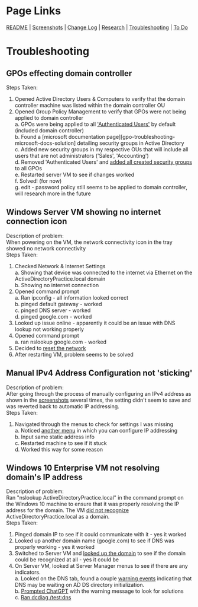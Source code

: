 # Page Links

[README](../README.md) | [Screenshots](./screenshots.md) | [Change Log](./change-log.md) | [Research](./research.md) | [Troubleshooting](./troubleshooting.md) | [To Do](./to-do.md)

# Troubleshooting

## GPOs effecting domain controller
Steps Taken:
1. Opened Active Directory Users & Computers to verify that the domain controller machine was listed within the domain controller OU
2. Opened Group Policy Management to verify that GPOs were not being applied to domain controller  
a. GPOs were being applied to all ['Authenticated Users'](./screenshots.md#gpo-troubleshooting-a) by default (included domain controller)  
b. Found a [microsoft documentation page][gpo-troubleshooting-microsoft-docs-solution] detailing security groups in Active Directory  
c. Added new security groups in my respective OUs that will include all users that are not administrators ('Sales', 'Accounting')  
d. Removed 'Authenticated Users' and [added all created security groups](/screenshots.md#gpo-troubleshooting-d) to all GPOs  
e. Restarted server VM to see if changes worked  
f. Solved! (for now)  
g. edit - password policy still seems to be applied to domain controller, will research more in the future

## Windows Server VM showing no internet connection icon
Description of problem:  
When powering on the VM, the network connectivity icon in the tray showed no network connectivity  
Steps Taken:  
1. Checked Network & Internet Settings  
a. Showing that device was connected to the internet via Ethernet on the ActiveDirectoryPractice.local domain  
b. Showing no internet connection  
2. Opened command prompt  
a. Ran ipconfig - all information looked correct  
b. pinged default gateway - worked  
c. pinged DNS server - worked  
d. pinged google.com - worked  
3. Looked up issue online - apparently it could be an issue with DNS lookup not working properly  
4. Opened command prompt  
a. ran nslookup google.com - worked  
5. Decided to [reset the network](./screenshots.md#network-troubleshooting)  
6. After restarting VM, problem seems to be solved  

## Manual IPv4 Address Configuration not 'sticking'
Description of problem:  
After going through the process of manually configuring an IPv4 address as shown in the [screenshots](./screenshots.md#h) several times, the setting didn't seem to save and was reverted back to automatic IP addressing.  
Steps Taken:
1. Navigated through the menus to check for settings I was missing  
    a. Noticed [another menu](./screenshots.md#ipv4-manual-config-troubleshooting) in which you can configure IP addressing  
    b. Input same static address info  
    c. Restarted machine to see if it stuck  
    d. Worked this way for some reason  

## Windows 10 Enterprise VM not resolving domain's IP address

Description of problem:  
Ran "nslookup ActiveDirectoryPractice.local" in the command prompt on the Windows 10 machine to ensure that it was properly resolving the IP address for the domain. The VM [did not recognize](./screenshots.md#domain-dns-troubleshooting) ActiveDirectoryPractice.local as a domain.  
Steps Taken:  
1. Pinged domain IP to see if it could communicate with it - yes it worked  
2. Looked up another domain name (google.com) to see if DNS was properly working - yes it worked  
3. Switched to Server VM and [looked up the domain](./screenshots.md#domain-dns-troubleshooting-3) to see if the domain could be recognized at all - yes it could be  
4. On Server VM, looked at Server Manager menus to see if there are any indicators.  
    a. Looked on the DNS tab, found a couple [warning events](./screenshots.md#domain-dns-troubleshooting-4a) indicating that DNS may be waiting on AD DS directory initialization.  
    b. [Prompted ChatGPT](./other-resources/chat-gpt-dns-troubleshooting.md) with the warning message to look for solutions  
    c. [Ran dcdiag /test:dns]()